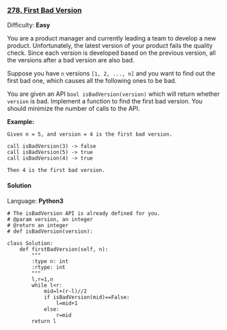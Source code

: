 ### [278\. First Bad Version](https://leetcode.com/problems/first-bad-version/)

Difficulty: **Easy**


You are a product manager and currently leading a team to develop a new product. Unfortunately, the latest version of your product fails the quality check. Since each version is developed based on the previous version, all the versions after a bad version are also bad.

Suppose you have `n` versions `[1, 2, ..., n]` and you want to find out the first bad one, which causes all the following ones to be bad.

You are given an API `bool isBadVersion(version)` which will return whether `version` is bad. Implement a function to find the first bad version. You should minimize the number of calls to the API.

**Example:**

```
Given n = 5, and version = 4 is the first bad version.

call isBadVersion(3) -> false
call isBadVersion(5) -> true
call isBadVersion(4) -> true

Then 4 is the first bad version. 
```


#### Solution

Language: **Python3**

```python3
# The isBadVersion API is already defined for you.
# @param version, an integer
# @return an integer
# def isBadVersion(version):
​
class Solution:
    def firstBadVersion(self, n):
        """
        :type n: int
        :rtype: int
        """
        l,r=1,n
        while l<r:
            mid=l+(r-l)//2
            if isBadVersion(mid)==False:
                l=mid+1
            else:
                r=mid
        return l
```